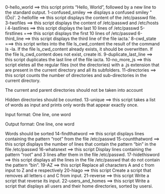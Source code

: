 0-hello_world ==> this script prints “Hello, World”, followed by a new line to the standard output.
1-confused_smiley ==>  displays a confused smiley "(Ôo)'.
2-hellofile ==> this script displays the content of the /etc/passwd file.
3-twofiles ==> this script displays the content of /etc/passwd and /etc/hosts
i
4-lastlines ==> this script displays the last 10 lines of /etc/passwd
5-firstlines ===> this script displays the first 10 lines of /etc/passwd
6-third_line ==> this script  displays the third line of the file iacta.'
8-cwd_state ===> this script  writes into the file ls_cwd_content the result of the command ls -la. If the file ls_cwd_content already exists, it should be overwritten. If the file ls_cwd_content does not exist, create iti.
9-duplicate_last_line ==>  this script duplicates the last line of the file iacta.
10-no_more_js ==> this script eletes all the regular files (not the directories) with a .js extension that are present in the current directory and all its subfolders.
11-directories ==> this script counts the number of directories and sub-directories in the current directory.



The current and parent directories should not be taken into account

Hidden directories should be counted.
13-unique ==> this script takes a list of words as input and prints only words that appear exactly once.



Input format: One line, one word

Output format: One line, one word

Words should be sorted
14-findthatword ==> this script displays lines containing the pattern “root” from the file /etc/passwd
15-countthatword ==> this script displays the number of lines that contain the pattern “bin” in the file /etc/passwd
16-whatsnext ==> this script Display lines containing the pattern “root” and 3 lines after them in the file /etc/passwd.
17-hidethisword ==> this script displays all the lines in the file /etc/passwd that do not contain the pattern “bin”.
19-AZ ==> this script Replace all characters A and c from input to Z and e respectively
20-hiago ==> this script Create a script that removes all letters c and C from input.
21-reverse ==> this script Write a script that reverse its input.
22-users_and_homes ==> this script Write a script that displays all users and their home directories, sorted by usersi.
